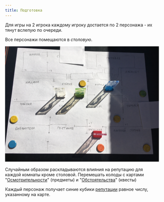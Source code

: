 ```yaml
---
title: Подготовка
---
```


Для игры на 2 игрока каждому игроку достается по 2 персонажа - их тянут вслепую по очереди.

Все персонажи помещаются в _столовую_.

![Игровое поле](./gamefield.jpg)

Случайным образом раскладываются влияния на репутацию для каждой комнаты кроме столовой.
Перемешать колоды с картами "[Осмотрительности](./items)" (предметы) и "[Обстоятельства](./quests)" (квесты)

Каждый персонаж получает синие кубики [репутации](./reputation) равное числу, указанному на карте.